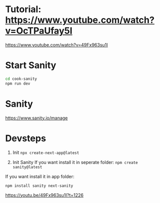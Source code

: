 # Tutorial: https://www.youtube.com/watch?v=OcTPaUfay5I
https://www.youtube.com/watch?v=49Fx963su1I

# Start Sanity
```sh
cd cook-sanity
npm run dev
```

# Sanity

https://www.sanity.io/manage


# Devsteps

1. Init
```npx create-next-app@latest```

2. Init Sanity
If you want install it in seperate folder:
```npm create sanity@latest``` 

If you want install it in app folder:
```
npm install sanity next-sanity
```



https://youtu.be/49Fx963su1I?t=1226